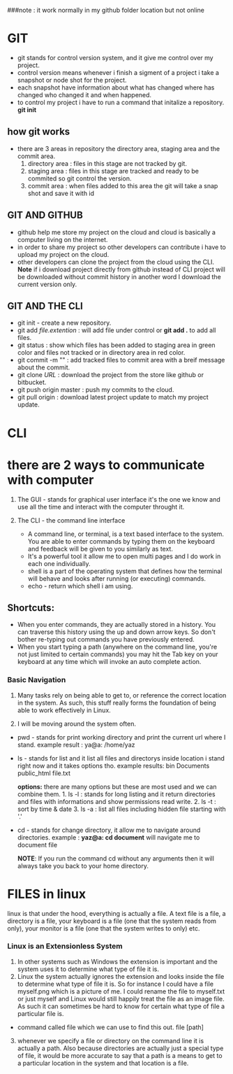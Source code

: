   ###note : it work normally in my github folder location but not online     
# GIT 
   * git stands for control version system, and it give me control over my project.
   * control version means whenever i finish a sigment of a project i take a snapshot or node shot for the project.
   * each snapshot have information about what has changed where has changed who changed it and when happened.
   * to control my project i have to run a command that initalize a repository.
      **git init**
      
## how git works
  * there are 3 areas in repository the directory area, staging area and the commit area.
    1. directory area : files in this stage are not tracked by git.
    2. staging area : files in this stage are tracked and ready to be commited so git control the version.
    3. commit area : when files added to this area the git will take a snap shot and save it with id
    
## GIT AND GITHUB
   * github help me store my project on the cloud and cloud is basically a computer living on the internet.
   * in order to share my project so other developers can contribute i have to upload my project on the cloud.
   * other developers can clone the project from the cloud using the CLI.
    **Note** if i download project directly from github instead of CLI project will be downloaded without commit history
      in another word I download the current version only.
      
## GIT AND THE CLI
   * git init - create a new repository.
   * git add *file.extention* : will add file under control or **git add .** to add all files.
   * git status : show which files has been added to staging area in green color and files not tracked or in directory area in red color.
   * git commit -m "" : add tracked files to commit area with a breif message about the commit.
   * git clone *URL* : download the project from the store like github or bitbucket.
   * git push origin master : push my commits to the cloud.
   * git pull origin : download latest project update to match my project update.
   
   
   
# CLI
# there are 2 ways to communicate with computer
  1. The GUI - stands for graphical user interface
     it's the one we know and use all the time and interact with the computer throught it.
  
  2. The CLI - the command line interface
     * A command line, or terminal, is a text based interface to the system. You are able to enter commands by typing them on the keyboard and 
       feedback will be given to you similarly as text.
     * It's a powerful tool it allow me to open multi pages and I do work in each one individually.
     * shell is a part of the operating system that defines how the terminal will behave and looks after running (or executing) commands.
     * echo - return which shell i am using.
   
##  Shortcuts:
   * When you enter commands, they are actually stored in a history. You can traverse this history using the up and down arrow keys. So don't bother re-typing out commands you   have previously entered.
   * When you start typing a path (anywhere on the command line, you're not just limited to certain commands) you may hit the Tab key on your keyboard at any time which will  invoke an auto complete action.
   
### Basic Navigation
   1. Many tasks rely on being able to get to, or reference the correct location in the system. As such, this stuff really forms the foundation of being able to work effectively in Linux.
   
   2. I will be moving around the system often.
     
  * pwd - stands for print working directory and print the current url where I stand.
     example result : ya@a: /home/yaz
  
  * ls - stands for list and it list all files and directorys inside location i stand right now and it takes options tho.
      example results:   bin   Documents  public_html    file.txt
       
      **options:**
        there are many options but these are most used and we can combine them.
        1. ls -l : stands for long listing and it return directories and files with informations and show permissions read write.
        2. ls -t : sort by time & date
        3. ls -a : list all files including hidden file starting with '.'
  
  * cd - stands for change directory, it allow me to navigate around directories.
       example : **yaz@a: cd document** will navigate me to document file
       
       **NOTE**: If you run the command cd without any arguments then it will always take you back to your home directory.


# FILES in linux
  linux is that under the hood, everything is actually a file. A text file is a file, a directory is a file, your keyboard is a file (one that the system reads from only), your monitor is a file (one that the system writes to only) etc.
  
### Linux is an Extensionless System
  1. In other systems such as Windows the extension is important and the system uses it to determine what type of file it is.
  2. Linux the system actually ignores the extension and looks inside the file to determine what type of file it is. So for instance I could have a file myself.png which is a picture of me. I could rename the file to myself.txt or just myself and Linux would still happily treat the file as an image file. As such it can sometimes be hard to know for certain what type of file a particular file is.
   * command called file which we can use to find this out.
         file [path]
   3. whenever we specify a file or directory on the command line it is actually a path. Also because directories are actually just a special type of file, it would be more accurate to say that a path is a means to get to a particular location in the system and that location is a file.
      
     
   

